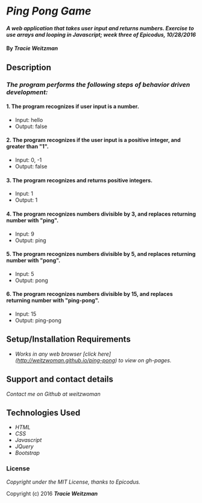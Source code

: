 # _Ping Pong Game_

#### _A web application that takes user input and returns numbers. Exercise to use arrays and looping in Javascript; week three of Epicodus, 10/28/2016_

#### By _**Tracie Weitzman**_

## Description

### _The program performs the following steps of behavior driven development:_

#### 1. The program recognizes if user input is a number.
* Input: hello
* Output: false

#### 2. The program recognizes if the user input is a positive integer, and greater than "1".
* Input: 0, -1
* Output: false

#### 3. The program recognizes and returns positive integers.
* Input: 1
* Output: 1

#### 4. The program recognizes numbers divisible by 3, and replaces returning number with "ping".
* Input: 9
* Output: ping

#### 5. The program recognizes numbers divisible by 5, and replaces returning number with "pong".
* Input: 5
* Output: pong

#### 6. The program recognizes numbers divisible by 15, and replaces returning number with "ping-pong".
* Input: 15
* Output: ping-pong

## Setup/Installation Requirements

* _Works in any web browser [click here] (http://weitzwoman.github.io/ping-pong) to view on gh-pages._

## Support and contact details

_Contact me on Github at weitzwoman_

## Technologies Used

* _HTML_
* _CSS_
* _Javascript_
* _JQuery_
* _Bootstrap_


### License

*Copyright under the MIT License, thanks to Epicodus.*

Copyright (c) 2016 **_Tracie Weitzman_**
